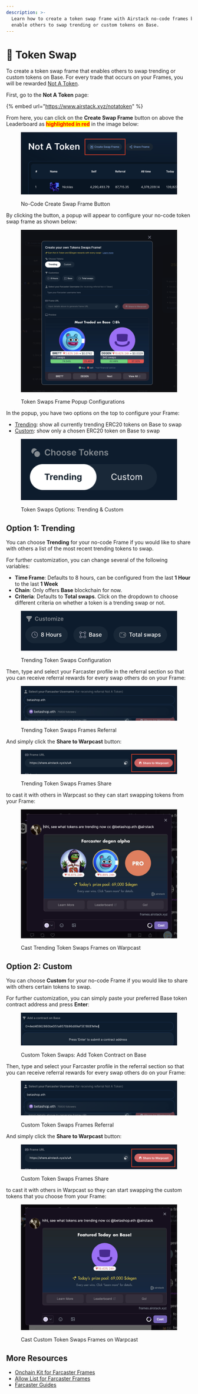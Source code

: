 ```yaml
---
description: >-
  Learn how to create a token swap frame with Airstack no-code frames builder to
  enable others to swap trending or custom tokens on Base.
---
```


# 💱 Token Swap

To create a token swap frame that enables others to swap trending or custom tokens on Base. For every trade that occurs on your Frames, you will be rewarded [Not A Token](../../../not-a-token.md).

First, go to the **Not A Token** page:

{% embed url="https://www.airstack.xyz/notatoken" %}

From here, you can click on the **Create Swap Frame** button on above the Leaderboard as <mark style="color:red;">**highlighted in red**</mark> in the image below:

<figure><img src="../../../.gitbook/assets/Screenshot 2024-04-12 at 16.45.28.png" alt=""><figcaption><p>No-Code Create Swap Frame Button</p></figcaption></figure>

By clicking the button, a popup will appear to configure your no-code token swap frame as shown below:

<figure><img src="../../../.gitbook/assets/Screenshot 2024-04-12 at 16.47.31.png" alt=""><figcaption><p>Token Swaps Frame Popup Configurations</p></figcaption></figure>

In the popup, you have two options on the top to configure your Frame:

* [Trending](token-swap.md#option-1-trending): show all currently trending ERC20 tokens on Base to swap
* [Custom](token-swap.md#option-2-custom): show only a chosen ERC20 token on Base to swap

<figure><img src="../../../.gitbook/assets/Screenshot 2024-04-12 at 22.51.52.png" alt=""><figcaption><p>Token Swaps Options: Trending &#x26; Custom</p></figcaption></figure>

## Option 1: Trending

You can choose **Trending** for your no-code Frame if you would like to share with others a list of the most recent trending tokens to swap.

For further customization, you can change several of the following variables:

* **Time Frame**: Defaults to 8 hours, can be configured from the last **1 Hour** to the last **1 Week**
* **Chain**: Only offers **Base** blockchain for now.
* **Criteria**: Defaults to **Total swaps**. Click on the dropdown to choose different criteria on whether a token is a trending swap or not.

<figure><img src="../../../.gitbook/assets/Screenshot 2024-04-12 at 16.53.10.png" alt=""><figcaption><p>Trending Token Swaps Configuration</p></figcaption></figure>

Then, type and select your Farcaster profile in the referral section so that you can receive referral rewards for every swap others do on your Frame:

<figure><img src="../../../.gitbook/assets/Screenshot 2024-04-12 at 22.44.57.png" alt=""><figcaption><p>Trending Token Swaps Frames Referral</p></figcaption></figure>

And simply click the **Share to Warpcast** button:

<figure><img src="../../../.gitbook/assets/Screenshot 2024-04-12 at 22.46.28.png" alt=""><figcaption><p>Trending Token Swaps Frames Share</p></figcaption></figure>

to cast it with others in Warpcast so they can start swapping tokens from your Frame:

<figure><img src="../../../.gitbook/assets/Screenshot 2024-04-12 at 22.49.27.png" alt=""><figcaption><p>Cast Trending Token Swaps Frames on Warpcast</p></figcaption></figure>

## Option 2: Custom

You can choose **Custom** for your no-code Frame if you would like to share with others certain tokens to swap.

For further customization, you can simply paste your preferred Base token contract address and press  **Enter**:

<figure><img src="../../../.gitbook/assets/Screenshot 2024-04-12 at 23.04.54.png" alt=""><figcaption><p>Custom Token Swaps: Add Token Contract on Base</p></figcaption></figure>

Then, type and select your Farcaster profile in the referral section so that you can receive referral rewards for every swap others do on your Frame:

<figure><img src="../../../.gitbook/assets/Screenshot 2024-04-12 at 22.44.57.png" alt=""><figcaption><p>Custom Token Swaps Frames Referral</p></figcaption></figure>

And simply click the **Share to Warpcast** button:

<figure><img src="../../../.gitbook/assets/Screenshot 2024-04-12 at 22.46.28.png" alt=""><figcaption><p>Custom Token Swaps Frames Share</p></figcaption></figure>

to cast it with others in Warpcast so they can start swapping the custom tokens that you choose from your Frame:

<figure><img src="../../../.gitbook/assets/Screenshot 2024-04-12 at 23.08.49.png" alt=""><figcaption><p>Cast Custom Token Swaps Frames on Warpcast</p></figcaption></figure>

## More Resources

* [Onchain Kit for Farcaster Frames](../../farcaster/airstack-onchain-kit-for-farcaster-frames.md)
* [Allow List for Farcaster Frames](../airstack-frog-recipes-and-middleware/allow-list.md)
* [Farcaster Guides](../../farcaster/)

